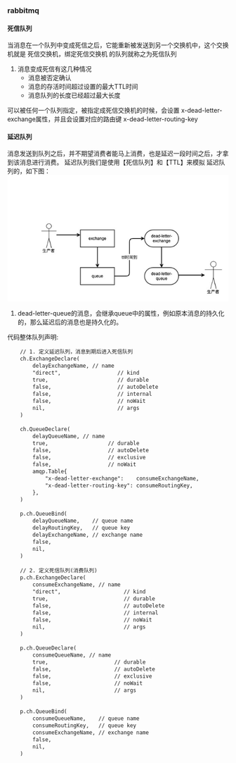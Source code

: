 ### rabbitmq

#### 死信队列
当消息在一个队列中变成死信之后，它能重新被发送到另一个交换机中，这个交换机就是 死信交换机，绑定死信交换机 的队列就称之为死信队列

1. 消息变成死信有这几种情况
	- 消息被否定确认
	- 消息的存活时间超过设置的最大TTL时间
	- 消息队列的长度已经超过最大长度

可以被任何一个队列指定，被指定成死信交换机的时候，会设置 x-dead-letter-exchange属性，并且会设置对应的路由键 x-dead-letter-routing-key

#### 延迟队列
消息发送到队列之后，并不期望消费者能马上消费，也是延迟一段时间之后，才拿到该消息进行消费。
延迟队列我们是使用【死信队列】和【TTL】来模拟 延迟队列的，如下图：
![](延迟队列.jpg)

1. dead-letter-queue的消息，会继承queue中的属性，例如原本消息的持久化的，那么延迟后的消息也是持久化的。

代码整体队列声明:

```golang
	// 1. 定义延迟队列，消息到期后进入死信队列
	ch.ExchangeDeclare(
		delayExchangeName, // name
		"direct",                  // kind
		true,                      // durable
		false,                     // autoDelete
		false,                     // internal
		false,                     // noWait
		nil,                       // args
	)

	ch.QueueDeclare(
		delayQueueName, // name
		true,                   // durable
		false,                  // autoDelete
		false,                  // exclusive
		false,                  // noWait
		amqp.Table{
			"x-dead-letter-exchange":    consumeExchangeName,
			"x-dead-letter-routing-key": consumeRoutingKey,
		},
	)

	p.ch.QueueBind(
		delayQueueName,    // queue name
		delayRoutingKey,   // queue key
		delayExchangeName, // exchange name
		false,
		nil,
	)

	// 2. 定义死信队列(消费队列)
	p.ch.ExchangeDeclare(
		consumeExchangeName, // name
		"direct",                    // kind
		true,                        // durable
		false,                       // autoDelete
		false,                       // internal
		false,                       // noWait
		nil,                         // args
	)

	p.ch.QueueDeclare(
		consumeQueueName, // name
		true,                     // durable
		false,                    // autoDelete
		false,                    // exclusive
		false,                    // noWait
		nil,                      // args
	)

	p.ch.QueueBind(
		consumeQueueName,    // queue name
		consumeRoutingKey,   // queue key
		consumeExchangeName, // exchange name
		false,
		nil,
	)

```

